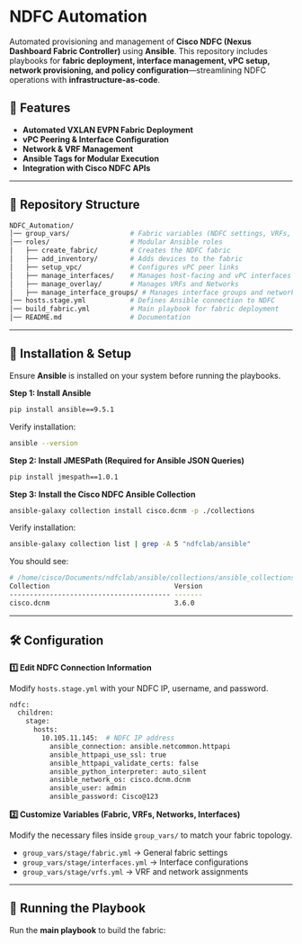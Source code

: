# NDFC Automation  
Automated provisioning and management of **Cisco NDFC (Nexus Dashboard Fabric Controller)** using **Ansible**. This repository includes playbooks for **fabric deployment, interface management, vPC setup, network provisioning, and policy configuration**—streamlining NDFC operations with **infrastructure-as-code**.

## 📌 Features  
- **Automated VXLAN EVPN Fabric Deployment**  
- **vPC Peering & Interface Configuration**  
- **Network & VRF Management**  
- **Ansible Tags for Modular Execution**  
- **Integration with Cisco NDFC APIs**  

---

## 📂 Repository Structure  

```bash
NDFC_Automation/
│── group_vars/               # Fabric variables (NDFC settings, VRFs, networks, etc.)
│── roles/                    # Modular Ansible roles
│   ├── create_fabric/        # Creates the NDFC fabric
│   ├── add_inventory/        # Adds devices to the fabric
│   ├── setup_vpc/            # Configures vPC peer links
│   ├── manage_interfaces/    # Manages host-facing and vPC interfaces
│   ├── manage_overlay/       # Manages VRFs and Networks
│   ├── manage_interface_groups/ # Manages interface groups and network associations
│── hosts.stage.yml           # Defines Ansible connection to NDFC
│── build_fabric.yml          # Main playbook for fabric deployment
│── README.md                 # Documentation
```

---
## 🚀 Installation & Setup
Ensure **Ansible** is installed on your system before running the playbooks.

**Step 1: Install Ansible**
```bash
pip install ansible==9.5.1
```

Verify installation:

```bash
ansible --version
```

**Step 2: Install JMESPath (Required for Ansible JSON Queries)**
```bash
pip install jmespath==1.0.1
```
**Step 3: Install the Cisco NDFC Ansible Collection**
```bash
ansible-galaxy collection install cisco.dcnm -p ./collections
```
Verify installation:
```bash
ansible-galaxy collection list | grep -A 5 "ndfclab/ansible"
```
You should see:
```bash
# /home/cisco/Documents/ndfclab/ansible/collections/ansible_collections
Collection                               Version
---------------------------------------- -------
cisco.dcnm                               3.6.0
```
---
## 🛠️ Configuration
**1️⃣ Edit NDFC Connection Information**

Modify ```hosts.stage.yml``` with your NDFC IP, username, and password.
```bash
ndfc:
  children:
    stage:
      hosts:
        10.105.11.145:  # NDFC IP address
          ansible_connection: ansible.netcommon.httpapi
          ansible_httpapi_use_ssl: true
          ansible_httpapi_validate_certs: false
          ansible_python_interpreter: auto_silent
          ansible_network_os: cisco.dcnm.dcnm
          ansible_user: admin
          ansible_password: Cisco@123
```
**2️⃣ Customize Variables (Fabric, VRFs, Networks, Interfaces)**

Modify the necessary files inside ```group_vars/``` to match your fabric topology.

* ```group_vars/stage/fabric.yml``` → General fabric settings
* ```group_vars/stage/interfaces.yml``` → Interface configurations
* ```group_vars/stage/vrfs.yml``` → VRF and network assignments
---

## 🚀 Running the Playbook
Run the **main playbook** to build the fabric:



